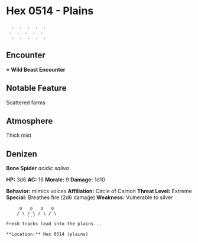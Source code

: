 # Hex 0514 - Plains
```
  .  .  .  .  .
 .  .  .  .  .
  .  .  .  .  .
```

## Encounter

※ **Wild Beast Encounter**

## Notable Feature

Scattered farms

## Atmosphere

Thick mist

## Denizen

**Bone Spider**
*acidic saliva*

**HP:** 3d6 **AC:** 16 **Morale:** 9
**Damage:** 1d10

**Behavior:** mimics voices
**Affiliation:** Circle of Carrion
**Threat Level:** Extreme
**Special:** Breathes fire (2d6 damage)
**Weakness:** Vulnerable to silver

```
     o   o   o   o
    / \ / \ / \ / \
        ```
Fresh tracks lead into the plains...

**Location:** Hex 0514 (plains)
